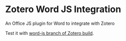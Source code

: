 # Zotero Word JS Integration

An Office JS plugin for Word to integrate with Zotero

Test it with [word-js branch of Zotero build](https://github.com/adomasven/zotero/tree/word-js).